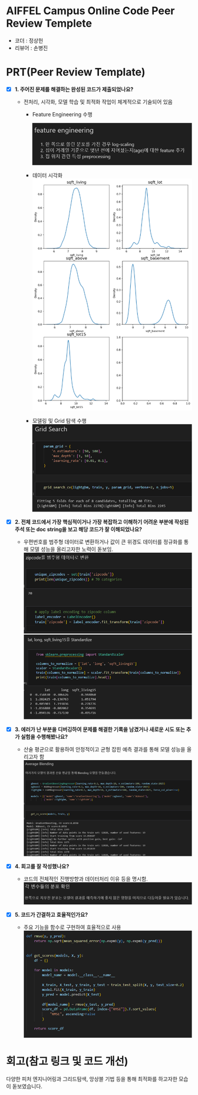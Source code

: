# AIFFEL Campus Online Code Peer Review Templete
- 코더 : 정상헌
- 리뷰어 : 손병진


# PRT(Peer Review Template)
- [X]  **1. 주어진 문제를 해결하는 완성된 코드가 제출되었나요?**
    - 전처리, 시각화, 모델 학습 및 최적화 작업이 체계적으로 기술되어 있음
        - Feature Engineering 수행
     
          ![alt text](./screenshot/image_0.png)
        - 데이터 시각화
          ![alt text](./screenshot/image_1.png)
        - 모델링 및 Grid 탐색 수행
          ![alt text](./screenshot/image_2.png)
    

- [X]  **2. 전체 코드에서 가장 핵심적이거나 가장 복잡하고 이해하기 어려운 부분에 작성된 
주석 또는 doc string을 보고 해당 코드가 잘 이해되었나요?**
    - 우편번호를 범주형 데이터로 변환하거나 값이 큰 위경도 데이터를 정규화를 통해 모델 성능을 올리고자한 노력이 돋보임.
      ![alt text](./screenshot/image_4.png)
      ![alt text](./screenshot/image_5.png)
        
- [X]  **3. 에러가 난 부분을 디버깅하여 문제를 해결한 기록을 남겼거나
새로운 시도 또는 추가 실험을 수행해봤나요?**
    - 산술 평균으로 활용하여 안정적이고 균형 잡힌 예측 결과를 통해 모델 성능을 올리고자 함
      ![alt text](./screenshot/image_3.png)
        
- [X]  **4. 회고를 잘 작성했나요?**
    - 코드의 전체적인 진행방향과 데이터처리 이유 등을 명시함.
      ![alt text](./screenshot/image_7.png)
        
- [X]  **5. 코드가 간결하고 효율적인가요?**
    - 주요 기능을 함수로 구현하여 효율적으로 사용
      ![alt text](./screenshot/image_6.png)


# 회고(참고 링크 및 코드 개선)
다양한 피처 엔지니어링과 그리드탐색, 앙상블 기법 등을 통해 최적화를 하고자한 모습이 돋보였습니다.
